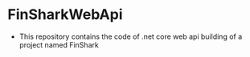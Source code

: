 # FinSharkWebApi 
- This repository contains the code of .net core web api building of a project named FinShark